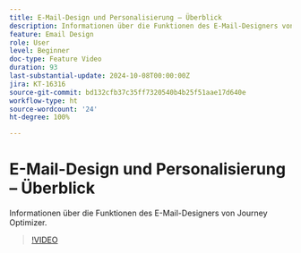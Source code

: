 ```yaml
---
title: E-Mail-Design und Personalisierung – Überblick
description: Informationen über die Funktionen des E-Mail-Designers von Journey Optimizer.
feature: Email Design
role: User
level: Beginner
doc-type: Feature Video
duration: 93
last-substantial-update: 2024-10-08T00:00:00Z
jira: KT-16316
source-git-commit: bd132cfb37c35ff7320540b4b25f51aae17d640e
workflow-type: ht
source-wordcount: '24'
ht-degree: 100%

---
```



# E-Mail-Design und Personalisierung – Überblick

Informationen über die Funktionen des E-Mail-Designers von Journey Optimizer.

>[!VIDEO](https://video.tv.adobe.com/v/3432676/?learn=on)

